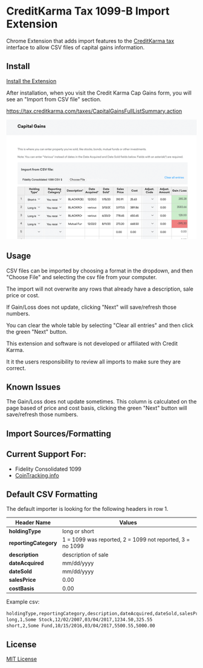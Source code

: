 # CreditKarma Tax 1099-B Import Extension

Chrome Extension that adds import features to the [CreditKarma tax](https://creditkarma.com/tax) interface to allow CSV files of capital gains information.

## Install

[Install the Extension](https://chrome.google.com/webstore/detail/dehmakdmiooeomgajgfjjfibkelmheob)

After installation, when you visit the Credit Karma Cap Gains form, you will see an "Import from CSV file" section.

https://tax.creditkarma.com/taxes/CapitalGainsFullListSummary.action

![Screenshot](media/screenshot_1.png)

## Usage

CSV files can be imported by choosing a format in the dropdown, and then "Choose File" and selecting the csv file from your computer.

The import will not overwrite any rows that already have a description, sale price or cost.

If Gain/Loss does not update, clicking "Next" will save/refresh those numbers.

You can clear the whole table by selecting "Clear all entries" and then click the green "Next" button. 

This extension and software is not developed or affiliated with Credit Karma.

It it the users responsibility to review all imports to make sure they are correct.

## Known Issues

The Gain/Loss does not update sometimes. This column is calculated on the page based of price and cost basis,  clicking the green  "Next" button will save/refresh those numbers.

## Import Sources/Formatting

## Current Support For:

* Fidelity Consolidated 1099
* [CoinTracking.info](https://cointracking.info/tax/)

## Default CSV Formatting

The default importer is looking for the following headers in row 1.

| Header Name     | Values          | 
| -------------   |---------------|
| **holdingType** | long or short |
| **reportingCategory** | 1 = 1099 was reported, 2 = 1099 not reported, 3 = no 1099 |
| **description** | description of sale |
| **dateAcquired** | mm/dd/yyyy |
| **dateSold** | mm/dd/yyyy |
| **salesPrice** | 0.00 |
| **costBasis** | 0.00 |


Example csv:
```
holdingType,reportingCategory,description,dateAcquired,dateSold,salesPrice,costBasis
long,1,Some Stock,12/02/2007,03/04/2017,1234.50,325.55
short,2,Some Fund,10/15/2016,03/04/2017,5500.55,5000.00
```


## License

[MIT License](LICENSE)

